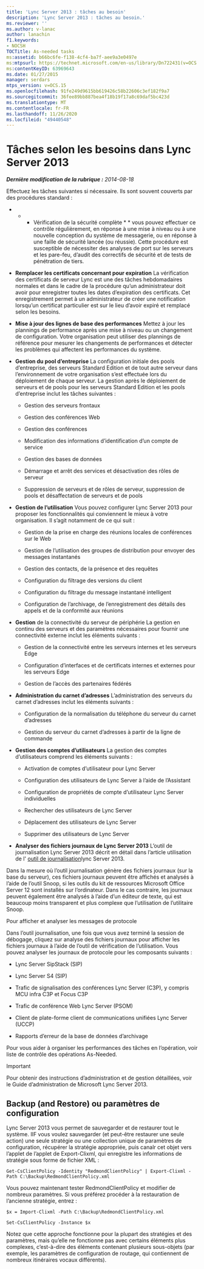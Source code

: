 ```yaml
---
title: 'Lync Server 2013 : tâches au besoin'
description: 'Lync Server 2013 : tâches au besoin.'
ms.reviewer: ''
ms.author: v-lanac
author: lanachin
f1.keywords:
- NOCSH
TOCTitle: As-needed tasks
ms:assetid: b66bc6fe-f138-4cf4-ba7f-aee9a3e0497e
ms:mtpsurl: https://technet.microsoft.com/en-us/library/Dn722431(v=OCS.15)
ms:contentKeyID: 63969643
ms.date: 01/27/2015
manager: serdars
mtps_version: v=OCS.15
ms.openlocfilehash: 91fe249d9615bb619426c58b22606c3ef182f9a7
ms.sourcegitcommit: 36fee89bb887bea4f18b19f17a8c69daf5bc423d
ms.translationtype: MT
ms.contentlocale: fr-FR
ms.lasthandoff: 11/26/2020
ms.locfileid: "49440548"
---
```

# <a name="as-needed-tasks-in-lync-server-2013"></a>Tâches selon les besoins dans Lync Server 2013

<div data-xmlns="http://www.w3.org/1999/xhtml">

<div class="topic" data-xmlns="http://www.w3.org/1999/xhtml" data-msxsl="urn:schemas-microsoft-com:xslt" data-cs="https://msdn.microsoft.com/">

<div data-asp="https://msdn2.microsoft.com/asp">



</div>

<div id="mainSection">

<div id="mainBody">

<span> </span>

_**Dernière modification de la rubrique :** 2014-08-18_

Effectuez les tâches suivantes si nécessaire. Ils sont souvent couverts par des procédures standard :

  - * * Vérification de la sécurité complète * * vous pouvez effectuer ce contrôle régulièrement, en réponse à une mise à niveau ou à une nouvelle conception du système de messagerie, ou en réponse à une faille de sécurité lancée (ou réussie). Cette procédure est susceptible de nécessiter des analyses de port sur les serveurs et les pare-feu, d’audit des correctifs de sécurité et de tests de pénétration de tiers.

  - **Remplacer les certificats concernant pour expiration**   La vérification des certificats de serveur Lync est une des tâches hebdomadaires normales et dans le cadre de la procédure qu’un administrateur doit avoir pour enregistrer toutes les dates d’expiration des certificats. Cet enregistrement permet à un administrateur de créer une notification lorsqu’un certificat particulier est sur le lieu d’avoir expiré et remplacé selon les besoins.

  - **Mise à jour des lignes de base des performances**   Mettez à jour les plannings de performance après une mise à niveau ou un changement de configuration. Votre organisation peut utiliser des plannings de référence pour mesurer les changements de performances et détecter les problèmes qui affectent les performances du système.

  - **Gestion du pool d’entreprise**   La configuration initiale des pools d’entreprise, des serveurs Standard Edition et de tout autre serveur dans l’environnement de votre organisation s’est effectuée lors du déploiement de chaque serveur. La gestion après le déploiement de serveurs et de pools pour les serveurs Standard Edition et les pools d’entreprise inclut les tâches suivantes :
    
      - Gestion des serveurs frontaux
    
      - Gestion des conférences Web
    
      - Gestion des conférences
    
      - Modification des informations d’identification d’un compte de service
    
      - Gestion des bases de données
    
      - Démarrage et arrêt des services et désactivation des rôles de serveur
    
      - Suppression de serveurs et de rôles de serveur, suppression de pools et désaffectation de serveurs et de pools

  - **Gestion de l’utilisation**   Vous pouvez configurer Lync Server 2013 pour proposer les fonctionnalités qui conviennent le mieux à votre organisation. Il s’agit notamment de ce qui suit :
    
      - Gestion de la prise en charge des réunions locales de conférences sur le Web
    
      - Gestion de l’utilisation des groupes de distribution pour envoyer des messages instantanés
    
      - Gestion des contacts, de la présence et des requêtes
    
      - Configuration du filtrage des versions du client
    
      - Configuration du filtrage du message instantané intelligent
    
      - Configuration de l’archivage, de l’enregistrement des détails des appels et de la conformité aux réunions

  - **Gestion**   de la connectivité du serveur de périphérie   La gestion en continu des serveurs et des paramètres nécessaires pour fournir une connectivité externe inclut les éléments suivants :
    
      - Gestion de la connectivité entre les serveurs internes et les serveurs Edge
    
      - Configuration d’interfaces et de certificats internes et externes pour les serveurs Edge
    
      - Gestion de l’accès des partenaires fédérés

  - **Administration du carnet d’adresses**   L’administration des serveurs du carnet d’adresses inclut les éléments suivants :
    
      - Configuration de la normalisation du téléphone du serveur du carnet d’adresses
    
      - Gestion du serveur du carnet d’adresses à partir de la ligne de commande

  - **Gestion des comptes d’utilisateurs**   La gestion des comptes d’utilisateurs comprend les éléments suivants :
    
      - Activation de comptes d’utilisateur pour Lync Server
    
      - Configuration des utilisateurs de Lync Server à l’aide de l’Assistant
    
      - Configuration de propriétés de compte d’utilisateur Lync Server individuelles
    
      - Rechercher des utilisateurs de Lync Server
    
      - Déplacement des utilisateurs de Lync Server
    
      - Supprimer des utilisateurs de Lync Server

  - **Analyser des fichiers journaux de Lync Server 2013**   L’outil de journalisation Lync Server 2013 décrit en détail dans l’article utilisation de l' [outil de journalisation](https://technet.microsoft.com/library/gg558599.aspx)lync Server 2013.

Dans la mesure où l’outil journalisation génère des fichiers journaux (sur la base du serveur), ces fichiers journaux peuvent être affichés et analysés à l’aide de l’outil Snoop, si les outils du kit de ressources Microsoft Office Server 12 sont installés sur l’ordinateur. Dans le cas contraire, les journaux peuvent également être analysés à l’aide d’un éditeur de texte, qui est beaucoup moins transparent et plus complexe que l’utilisation de l’utilitaire Snoop.

Pour afficher et analyser les messages de protocole

Dans l’outil journalisation, une fois que vous avez terminé la session de débogage, cliquez sur analyse des fichiers journaux pour afficher les fichiers journaux à l’aide de l’outil de vérification de l’utilisation. Vous pouvez analyser les journaux de protocole pour les composants suivants :

  - Lync Server SipStack (SIP)

  - Lync Server S4 (SIP)

  - Trafic de signalisation des conférences Lync Server (C3P), y compris MCU infra C3P et Focus C3P

  - Trafic de conférence Web Lync Server (PSOM)

  - Client de plate-forme client de communications unifiées Lync Server (UCCP)

  - Rapports d’erreur de la base de données d’archivage

Pour vous aider à organiser les performances des tâches en l’opération, voir liste de contrôle des opérations As-Needed.

<div>


> [!IMPORTANT]  
> Pour obtenir des instructions d’administration et de gestion détaillées, voir le Guide d’administration de Microsoft Lync Server 2013.



</div>

<div>

## <a name="backup-and-restore-policies-or-configuration-settings"></a>Backup (and Restore) ou paramètres de configuration

Lync Server 2013 vous permet de sauvegarder et de restaurer tout le système. IIF vous voulez sauvegarder (et peut-être restaurer une seule action) une seule stratégie ou une collection unique de paramètres de configuration, récupérer la stratégie appropriée, puis canalr cet objet vers l’applet de l’applet de Export-Clixml, qui enregistre les informations de stratégie sous forme de fichier XML :

`Get-CsClientPolicy -Identity "RedmondClientPolicy" | Export-Clixml -Path C:\Backup\RedmondClientPolicy.xml`

Vous pouvez maintenant tester RedmondClientPolicy et modifier de nombreux paramètres. Si vous préférez procéder à la restauration de l’ancienne stratégie, entrez :

`$x = Import-Clixml -Path C:\Backup\RedmondClientPolicy.xml`

`Set-CsClientPolicy -Instance $x`

Notez que cette approche fonctionne pour la plupart des stratégies et des paramètres, mais qu’elle ne fonctionne pas avec certains éléments plus complexes, c’est-à-dire des éléments contenant plusieurs sous-objets (par exemple, les paramètres de configuration de routage, qui contiennent de nombreux itinéraires vocaux différents).

</div>

</div>

<span> </span>

</div>

</div>

</div>

